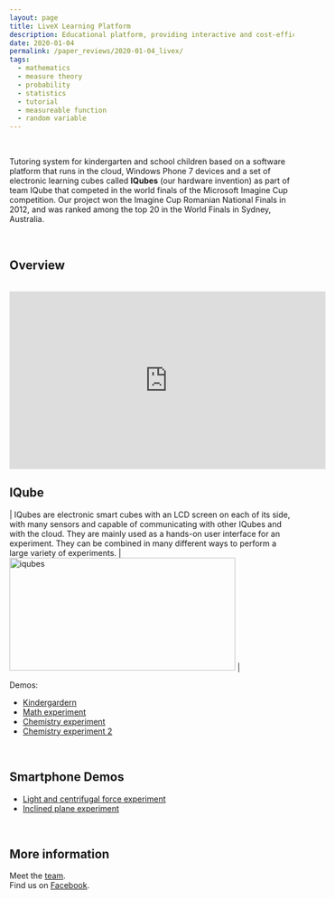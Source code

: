 ```yaml
---
layout: page
title: LiveX Learning Platform
description: Educational platform, providing interactive and cost-efficient educational science experiments by using IQubes, off-the-shelf devices and the cloud.
date: 2020-01-04
permalink: /paper_reviews/2020-01-04_livex/
tags:
  - mathematics
  - measure theory
  - probability
  - statistics
  - tutorial
  - measureable function
  - random variable
---
```


<br />

Tutoring system for kindergarten and school children based on a software platform that runs in the cloud, Windows Phone 7 devices and a set of electronic learning cubes called <b>IQubes</b> (our hardware invention) as part of team IQube that competed in the world finals of the Microsoft Imagine Cup competition.
Our project won the Imagine Cup Romanian National Finals in 2012, and was ranked among the top 20 in the World Finals in Sydney, Australia.

<br />

## Overview

<br />

<iframe width="560" height="315" src="https://www.youtube.com/embed/We84bzNKbOA" frameborder="0" gesture="media" allow="encrypted-media" allowfullscreen></iframe>

<br />

## IQube

| IQubes are electronic smart cubes with an LCD screen on each of its side, with many sensors and capable of communicating with other IQubes and with the cloud. They are mainly used as a hands-on user interface for an experiment. They can be combined in many different ways to perform a large variety of experiments. | <img src="/assets/img/iqubes.jpg" alt="iqubes" width="400px" height="200px"> |


Demos:
- [Kindergardern](https://www.youtube.com/watch?v=5ECKVCUd-_U)
- [Math experiment](https://www.youtube.com/watch?v=ZXDn1UkRopU)
- [Chemistry experiment](https://www.youtube.com/watch?v=oRxCezetktQ)
- [Chemistry experiment 2](https://www.youtube.com/watch?v=_GwqvTuD3vU)


<br />

## Smartphone Demos
- [Light and centrifugal force experiment](https://www.youtube.com/watch?v=vw0UVKfAWHY)
- [Inclined plane experiment](https://www.youtube.com/watch?v=anV1wU7SF5E)

<br />

## More information

Meet the [team](https://www.youtube.com/watch?v=3nQ2rQ2Ef7g). <br />
Find us on [Facebook](https://www.facebook.com/LiveXLearningPlatform/).